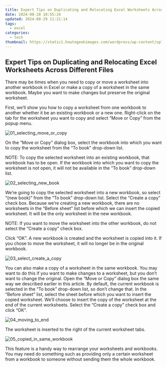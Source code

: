 ```yaml
---
title: Expert Tips on Duplicating and Relocating Excel Worksheets Across Different Files
date: 2024-08-28 10:55:24
updated: 2024-08-29 11:21:14
tags:
  - excel
categories:
  - tech
thumbnail: https://static1.howtogeekimages.com/wordpress/wp-content/uploads/2015/06/00_lead_image_copying_worksheet.png
---
```


## Expert Tips on Duplicating and Relocating Excel Worksheets Across Different Files

There may be times when you need to copy or move a worksheet into another workbook in Excel or make a copy of a worksheet in the same workbook. Maybe you want to make changes but preserve the original worksheet.

 First, we’ll show you how to copy a worksheet from one workbook to another whether it be an existing workbook or a new one. Right-click on the tab for the worksheet you want to copy and select “Move or Copy” from the popup menu.

![01_selecting_move_or_copy](https://static1.howtogeekimages.com/wordpress/wp-content/uploads/2015/06/01_selecting_move_or_copy.png) 

 On the “Move or Copy” dialog box, select the workbook into which you want to copy the worksheet from the “To book” drop-down list.

 NOTE: To copy the selected worksheet into an existing workbook, that workbook has to be open. If the workbook into which you want to copy the worksheet is not open, it will not be available in the “To book” drop-down list.

![02_selecting_new_book](https://static1.howtogeekimages.com/wordpress/wp-content/uploads/2015/06/02_selecting_new_book.png) 

 We’re going to copy the selected worksheet into a new workbook, so select “(new book)” from the “To book” drop-down list. Select the “Create a copy” check box. Because we’re creating a new workbook, there are no worksheets in the “Before sheet” list before which we can insert the copied worksheet. It will be the only worksheet in the new workbook.

 NOTE: If you want to move the worksheet into the other workbook, do not select the “Create a copy” check box.

 Click “OK”. A new workbook is created and the worksheet is copied into it. If you chose to move the worksheet, it will no longer be in the original workbook.

![03_select_create_a_copy](https://static1.howtogeekimages.com/wordpress/wp-content/uploads/2015/06/03_select_create_a_copy.png) 

 You can also make a copy of a worksheet in the same workbook. You may want to do this if you want to make changes to a worksheet, but you don’t want to change the original. Open the “Move or Copy” dialog box the same way we described earlier in this article. By default, the current workbook is selected in the “To book” drop-down list, so don’t change that. In the “Before sheet” list, select the sheet before which you want to insert the copied worksheet. We’ll choose to insert the copy of the worksheet at the end of the current worksheets. Select the “Create a copy” check box and click “OK”.

![04_moving_to_end](https://static1.howtogeekimages.com/wordpress/wp-content/uploads/2015/06/04_moving_to_end.png) 

 The worksheet is inserted to the right of the current worksheet tabs.

![05_copied_in_same_workbook](https://static1.howtogeekimages.com/wordpress/wp-content/uploads/2015/06/05_copied_in_same_workbook.png) 

 This feature is a handy way to rearrange your worksheets and workbooks. You may need do something such as providing only a certain worksheet from a workbook to someone without sending them the whole workbook.

<ins class="adsbygoogle"
     style="display:block"
     data-ad-format="autorelaxed"
     data-ad-client="ca-pub-7571918770474297"
     data-ad-slot="1223367746"></ins>



<ins class="adsbygoogle"
     style="display:block"
     data-ad-client="ca-pub-7571918770474297"
     data-ad-slot="8358498916"
     data-ad-format="auto"
     data-full-width-responsive="true"></ins>
